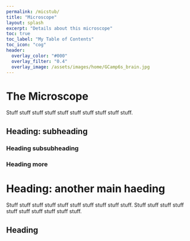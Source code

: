 ```yaml
---
permalink: /micstub/
title: "Microscope"
layout: splash
excerpt: "Details about this microscope"
toc: true
toc_label: "My Table of Contents"
toc_icon: "cog"
header:
  overlay_color: "#000"
  overlay_filter: "0.4"
  overlay_image: /assets/images/home/GCamp6s_brain.jpg
---
```




# The Microscope
Stuff stuff stuff stuff stuff stuff stuff stuff stuff stuff.

## Heading: subheading
### Heading subsubheading
### Heading more

# Heading: another main haeding
Stuff stuff stuff stuff stuff stuff stuff stuff stuff stuff.
Stuff stuff stuff stuff stuff stuff stuff stuff stuff stuff.
## Heading

